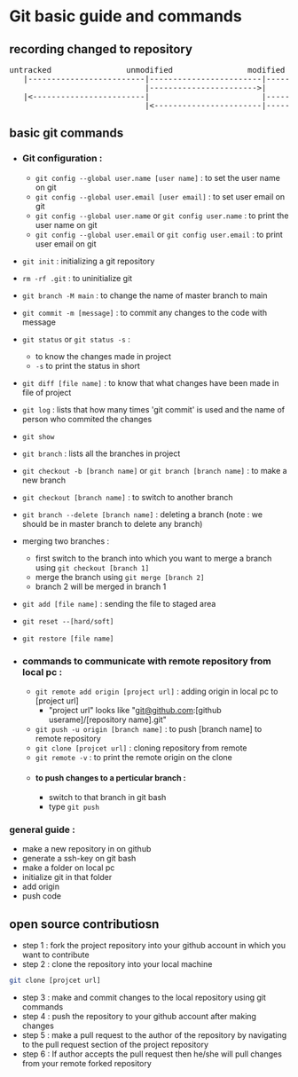 # Git basic guide and commands

## recording changed to repository
<pre>
untracked                unmodified                modified                staged
   |-------------------------|------------------------|---------------------->|
                             |----------------------->|                       |
   |<------------------------|                        |---------------------->|
                             |<-----------------------|-----------------------|
</pre>

## basic git commands
* ### Git configuration :
   * ``` git config --global user.name [user name] ``` : to set the user name on git
   * ``` git config --global user.email [user email] ``` : to set user email on git
   * ``` git config --global user.name ``` or ``` git config user.name ``` : to print the user name on git
   * ``` git config --global user.email ``` or ``` git config user.email ``` : to print user email on git

* ``` git init ``` : initializing a git repository
* ``` rm -rf .git ``` : to uninitialize git
* ``` git branch -M main ``` : to change the name of master branch to main
* ``` git commit -m [message] ``` : to commit any changes to the code with message
* ``` git status ``` or ``` git status -s ``` :
    * to know the changes made in project
    * ``` -s ``` to print the status in short
* ``` git diff [file name] ``` : to know that what changes have been made in file of project
* ``` git log ``` : lists that how many times 'git commit' is used and the name of person who commited the changes
* ``` git show ```
* ``` git branch ``` : lists all the branches in project
* ``` git checkout -b [branch name] ``` or ``` git branch [branch name] ``` : to make a new branch
* ``` git checkout [branch name] ``` : to switch to another branch
* ``` git branch --delete [branch name] ``` : deleting a branch (note : we should be in master branch to delete any branch)
* merging two branches :
   * first switch to the branch into which you want to merge a branch using ``` git checkout [branch 1] ```
   * merge the branch using ``` git merge [branch 2] ```
   * branch 2 will be merged in branch 1
* ``` git add [file name] ``` : sending the file to staged area
* ``` git reset --[hard/soft] ```
* ``` git restore [file name] ```

* ### commands to communicate with remote repository from local pc :
   * ``` git remote add origin [project url] ``` : adding origin in local pc to [project url]
      * "project url" looks like "git@github.com:[github userame]/[repository name].git"
   * ``` git push -u origin [branch name] ``` : to push [branch name] to remote repository
   * ``` git clone [projcet url] ``` : cloning repository from remote
   * ``` git remote -v ``` : to print the remote origin on the clone
   * #### to push changes to a perticular branch :
      * switch to that branch in git bash
      * type ``` git push ```
### general guide :
   * make a new repository in on github
   * generate a ssh-key on git bash
   * make a folder on local pc
   * initialize git in that folder
   * add origin
   * push code
   
## open source contributiosn
* step 1 : fork the project repository into your github account in which you want to contribute
* step 2 : clone the repository into your local machine
```sh
git clone [projcet url]
```
* step 3 : make and commit changes to the local repository using git commands
* step 4 : push the repository to your github account after making changes
* step 5 : make a pull request to the author of the repository by navigating to the pull request section of the project repository
* step 6 : If author accepts the pull request then he/she will pull changes from your remote forked repository
